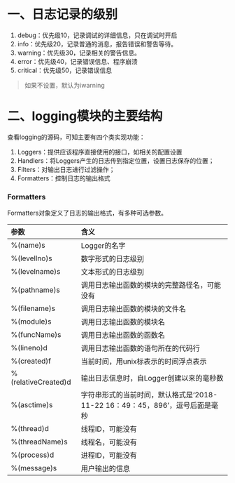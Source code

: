 # 一、日志记录的级别

1. debug：优先级10，记录调试的详细信息，只在调试时开启
2. info：优先级20，记录普通的消息，报告错误和警告等待。
3. warning：优先级30，记录相关的警告信息。
4. error：优先级40，记录错误信息、程序崩溃
5. critical：优先级50，记录错误信息

> 如果不设置，默认为iwarning

# 二、logging模块的主要结构

查看logging的源码，可知主要有四个类实现功能：

1. Loggers：提供应该程序直接使用的接口，如相关的配置设置
2. Handlers：将Loggers产生的日志传到指定位置，设置日志保存的位置；
3. Filters：对输出日志进行过滤操作；
4. Formatters：控制日志的输出格式

### Formatters

Formatters对象定义了日志的输出格式，有多种可选参数。

| 参数 | 含义 |
| :--- | :--- |
| %\(name\)s | Logger的名字 |
| %\(levellno\)s | 数字形式的日志级别 |
| %\(levelname\)s | 文本形式的日志级别 |
| %\(pathname\)s | 调用日志输出函数的模块的完整路径名，可能没有 |
| %\(filename\)s | 调用日志输出函数的模块的文件名 |
| %\(module\)s | 调用日志输出函数的模块名 |
| %\(funcName\)s | 调用日志输出函数的函数名 |
| %\(lineno\)d | 调用日志输出函数的语句所在的代码行 |
| %\(created\)f | 当前时间，用unix标表示的时间浮点表示 |
| %\(relativeCreated\)d | 输出日志信息时，自Logger创建以来的毫秒数 |
| %\(asctime\)s | 字符串形式的当前时间，默认格式是‘2018-11-22 16：49：45，896’，逗号后面是毫秒 |
| %\(thread\)d | 线程ID，可能没有 |
| %\(threadName\)s | 线程名，可能没有 |
| %\(process\)d | 进程ID，可能没有 |
| %\(message\)s | 用户输出的信息 |



